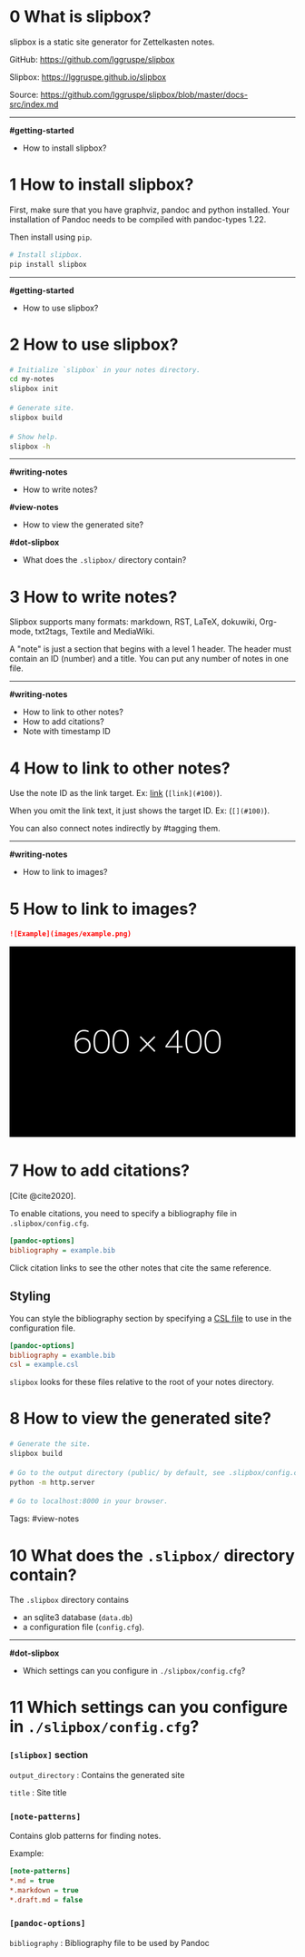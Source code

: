 # 0 What is slipbox?

slipbox is a static site generator for Zettelkasten notes.

GitHub: <https://github.com/lggruspe/slipbox>

Slipbox: <https://lggruspe.github.io/slipbox>

Source: <https://github.com/lggruspe/slipbox/blob/master/docs-src/index.md>

---

**#getting-started**

- How to install slipbox? [](#1)



# 1 How to install slipbox?

First, make sure that you have graphviz, pandoc and python installed.
Your installation of Pandoc needs to be compiled with pandoc-types 1.22.

Then install using `pip`.

```bash
# Install slipbox.
pip install slipbox
```

---

**#getting-started**

- How to use slipbox? [](#2)



# 2 How to use slipbox?

```bash
# Initialize `slipbox` in your notes directory.
cd my-notes
slipbox init

# Generate site.
slipbox build

# Show help.
slipbox -h
```

---

**#writing-notes**

- How to write notes? [](#3)

**#view-notes**

- How to view the generated site? [](#8)

**#dot-slipbox**

- What does the `.slipbox/` directory contain? [](#10)



# 3 How to write notes?

Slipbox supports many formats: markdown, RST, LaTeX, dokuwiki,
Org-mode, txt2tags, Textile and MediaWiki.

A "note" is just a section that begins with a level 1 header.
The header must contain an ID (number) and a title.
You can put any number of notes in one file.

---

**#writing-notes**

- How to link to other notes? [](#4)
- How to add citations? [](#7)
- Note with timestamp ID [](#20200101123000)



# 4 How to link to other notes?

Use the note ID as the link target.
Ex: [link](#100) (`[link](#100)`).

When you omit the link text, it just shows the target ID.
Ex: [](#100) (`[](#100)`).

You can also connect notes indirectly by #tagging them.

---

**#writing-notes**

- How to link to images? [](#5)



# 5 How to link to images?

```markdown
![Example](images/example.png)
```

![Example](images/example.png)



# 7 How to add citations?

[Cite @cite2020].

To enable citations, you need to specify a bibliography file in
`.slipbox/config.cfg`.

```ini
[pandoc-options]
bibliography = example.bib
```

Click citation links to see the other notes that cite the same
reference.

## Styling

You can style the bibliography section by specifying a
[CSL file](https://www.zotero.org/styles) to use in the configuration
file.

```ini
[pandoc-options]
bibliography = examble.bib
csl = example.csl
```

`slipbox` looks for these files relative to the root of your notes directory.


# 8 How to view the generated site?

```bash
# Generate the site.
slipbox build

# Go to the output directory (public/ by default, see .slipbox/config.cfg).
python -m http.server

# Go to localhost:8000 in your browser.
```

Tags: #view-notes



# 10 What does the `.slipbox/` directory contain?

The `.slipbox` directory contains

- an sqlite3 database (`data.db`)
- a configuration file (`config.cfg`).

---

**#dot-slipbox**

- Which settings can you configure in `./slipbox/config.cfg`? [](#11)



# 11 Which settings can you configure in `./slipbox/config.cfg`?

### `[slipbox]` section

`output_directory`
: Contains the generated site

`title`
: Site title

### `[note-patterns]`

Contains glob patterns for finding notes.

Example:

```ini
[note-patterns]
*.md = true
*.markdown = true
*.draft.md = false
```

### `[pandoc-options]`

`bibliography`
: Bibliography file to be used by Pandoc
